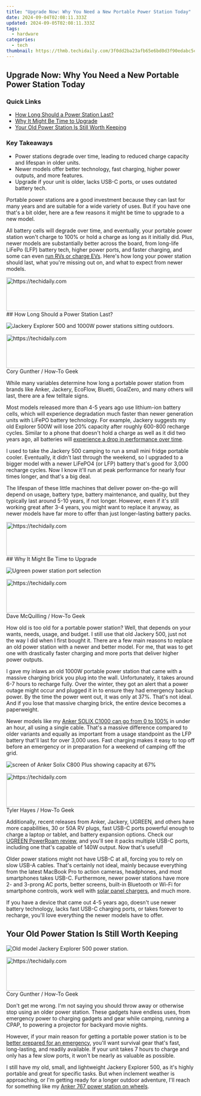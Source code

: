 ```yaml
---
title: "Upgrade Now: Why You Need a New Portable Power Station Today"
date: 2024-09-04T02:08:11.333Z
updated: 2024-09-05T02:08:11.333Z
tags:
  - hardware
categories:
  - tech
thumbnail: https://thmb.techidaily.com/3f0dd2ba23afb65e6bd0d3f90edabc5ca5d9604be85f232f57f9da3d1c3125e2.jpg
---
```


## Upgrade Now: Why You Need a New Portable Power Station Today

### Quick Links

* [How Long Should a Power Station Last?](https://extra-resources.techidaily.com/full-spectrum-assessment-dji-phantom-4-unveiled/)
* [Why It Might Be Time to Upgrade](https://facebook-record-videos.techidaily.com/updated-youtubes-forgotten-footage-watching-deleted-content-made-easy/)
* [Your Old Power Station Is Still Worth Keeping](https://facebook-record-videos.techidaily.com/updated-2024-approved-17-best-lights-and-lighting-equipment-for-youtube/)

### Key Takeaways

* Power stations degrade over time, leading to reduced charge capacity and lifespan in older units.
* Newer models offer better technology, fast charging, higher power outputs, and more features.
* Upgrade if your unit is older, lacks USB-C ports, or uses outdated battery tech.

 Portable power stations are a good investment because they can last for many years and are suitable for a wide variety of uses. But if you have one that's a bit older, here are a few reasons it might be time to upgrade to a new model.

 All battery cells will degrade over time, and eventually, your portable power station won't charge to 100% or hold a charge as long as it initially did. Plus, newer models are substantially better across the board, from long-life LiFePo (LFP) battery tech, higher power ports, and faster charging, and some can even [run RVs or charge EVs](https://fox-links.techidaily.com/updated-2024-approved-enhancing-user-experience-with-timecodes-in-videos/). Here's how long your power station should last, what you're missing out on, and what to expect from newer models.

<!-- affiliate ads begin -->
<a href="https://appsumo.8odi.net/c/5597632/2105864/7443" target="_top" id="2105864">
  <img src="//a.impactradius-go.com/display-ad/7443-2105864" border="0" alt="https://techidaily.com" width="728" height="90"/>
</a>
<img height="0" width="0" src="https://appsumo.8odi.net/i/5597632/2105864/7443" style="position:absolute;visibility:hidden;" border="0" />
<!-- affiliate ads end -->
##  How Long Should a Power Station Last?

![Jackery Explorer 500 and 1000W power stations sitting outdoors.](https://static1.howtogeekimages.com/wordpress/wp-content/uploads/2022/05/47746c4f.jpg) 

<!-- affiliate ads begin -->
<a href="https://aligracehair.sjv.io/c/5597632/1868499/19272" target="_top" id="1868499">
  <img src="//a.impactradius-go.com/display-ad/19272-1868499" border="0" alt="https://techidaily.com" width="728" height="90"/>
</a>
<img height="0" width="0" src="https://aligracehair.sjv.io/i/5597632/1868499/19272" style="position:absolute;visibility:hidden;" border="0" />
<!-- affiliate ads end -->
Cory Gunther / How-To Geek

 While many variables determine how long a portable power station from brands like Anker, Jackery, EcoFlow, Bluetti, GoalZero, and many others will last, there are a few telltale signs.

 Most models released more than 4-5 years ago use lithium-ion battery cells, which will experience degradation much faster than newer generation units with LiFePO battery technology. For example, Jackery suggests my old Explorer 500W will lose 20% capacity after roughly 600-800 recharge cycles. Similar to a phone that doesn't hold a charge as well as it did two years ago, all batteries will [experience a drop in performance over time](https://screen-capture.techidaily.com/in-2024-ranking-the-ultimate-in-mac-gif-recorders/).

 I used to take the Jackery 500 camping to run a small mini fridge portable cooler. Eventually, it didn't last through the weekend, so I upgraded to a bigger model with a newer LiFePO4 (or LFP) battery that's good for 3,000 recharge cycles. Now I know it'll run at peak performance for nearly four times longer, and that's a big deal.

 The lifespan of these little machines that deliver power on-the-go will depend on usage, battery type, battery maintenance, and quality, but they typically last around 5-10 years, if not longer. However, even if it's still working great after 3-4 years, you might want to replace it anyway, as newer models have far more to offer than just longer-lasting battery packs.

<!-- affiliate ads begin -->
<a href="https://electronicx.pxf.io/c/5597632/1167086/14483" target="_top" id="1167086">
  <img src="//a.impactradius-go.com/display-ad/14483-1167086" border="0" alt="https://techidaily.com" width="728" height="90"/>
</a>
<img height="0" width="0" src="https://electronicx.pxf.io/i/5597632/1167086/14483" style="position:absolute;visibility:hidden;" border="0" />
<!-- affiliate ads end -->
##  Why It Might Be Time to Upgrade

![Ugreen power station port selection](https://static1.howtogeekimages.com/wordpress/wp-content/uploads/wm/2024/03/ugreen-2.jpg) 

<!-- affiliate ads begin -->
<a href="https://aligracehair.sjv.io/c/5597632/1885932/19272" target="_top" id="1885932">
  <img src="//a.impactradius-go.com/display-ad/19272-1885932" border="0" alt="https://techidaily.com" width="728" height="90"/>
</a>
<img height="0" width="0" src="https://aligracehair.sjv.io/i/5597632/1885932/19272" style="position:absolute;visibility:hidden;" border="0" />
<!-- affiliate ads end -->
Dave McQuilling / How-To Geek

 How old is too old for a portable power station? Well, that depends on your wants, needs, usage, and budget. I still use that old Jackery 500, just not the way I did when I first bought it. There are a few main reasons to replace an old power station with a newer and better model. For me, that was to get one with drastically faster charging and more ports that deliver higher power outputs.

 I gave my inlaws an old 1000W portable power station that came with a massive charging brick you plug into the wall. Unfortunately, it takes around 6-7 hours to recharge fully. Over the winter, they got an alert that a power outage might occur and plugged it in to ensure they had emergency backup power. By the time the power went out, it was only at 37%. That's not ideal. And if you lose that massive charging brick, the entire device becomes a paperweight.

 Newer models like my [Anker SOLIX C1000 can go from 0 to 100%](https://instagram-clips.techidaily.com/updated-2024-approved-elevate-your-story-game-with-multiple-image-strategies/) in under an hour, all using a single cable. That's a massive difference compared to older variants and equally as important from a usage standpoint as the LFP battery that'll last for over 3,000 uses. Fast charging makes it easy to top off before an emergency or in preparation for a weekend of camping off the grid.

![screen of Anker Solix C800 Plus showing capacity at 67%](https://static1.howtogeekimages.com/wordpress/wp-content/uploads/wm/2024/03/screen-of-anker-solix-c800-plus-showing-capacity-at-67.jpeg) 

<!-- affiliate ads begin -->
<a href="https://appsumo.8odi.net/c/5597632/2024329/7443" target="_top" id="2024329">
  <img src="//a.impactradius-go.com/display-ad/7443-2024329" border="0" alt="https://techidaily.com" width="728" height="90"/>
</a>
<img height="0" width="0" src="https://appsumo.8odi.net/i/5597632/2024329/7443" style="position:absolute;visibility:hidden;" border="0" />
<!-- affiliate ads end -->
Tyler Hayes / How-To Geek

 Additionally, recent releases from Anker, Jackery, UGREEN, and others have more capabilities, 30 or 50A RV plugs, fast USB-C ports powerful enough to charge a laptop or tablet, and battery expansion options. Check our [UGREEN PowerRoam review](https://extra-skills.techidaily.com/2024-approved-iphones-high-dynamic-range-step-by-step-guide/), and you'll see it packs multiple USB-C ports, including one that's capable of 140W output. Now that's useful!

 Older power stations might not have USB-C at all, forcing you to rely on slow USB-A cables. That's certainly not ideal, mainly because everything from the latest MacBook Pro to action cameras, headphones, and most smartphones takes USB-C. Furthermore, newer power stations have more 2- and 3-prong AC ports, better screens, built-in Bluetooth or Wi-Fi for smartphone controls, work well with [solar panel chargers](https://screen-capture.techidaily.com/updated-2024-approved-game-streaming-tool-analysis-choose-obs-or-shadowplay/), and much more.

 If you have a device that came out 4-5 years ago, doesn't use newer battery technology, lacks fast USB-C charging ports, or takes forever to recharge, you'll love everything the newer models have to offer.

##  Your Old Power Station Is Still Worth Keeping

![Old model Jackery Explorer 500 power station.](https://static1.howtogeekimages.com/wordpress/wp-content/uploads/2024/04/jackery-500.jpg) 

<!-- affiliate ads begin -->
<a href="https://aligracehair.sjv.io/c/5597632/2036486/19272" target="_top" id="2036486">
  <img src="//a.impactradius-go.com/display-ad/19272-2036486" border="0" alt="https://techidaily.com" width="728" height="90"/>
</a>
<img height="0" width="0" src="https://aligracehair.sjv.io/i/5597632/2036486/19272" style="position:absolute;visibility:hidden;" border="0" />
<!-- affiliate ads end -->
Cory Gunther / How-To Geek

 Don't get me wrong. I'm not saying you should throw away or otherwise stop using an older power station. These gadgets have endless uses, from emergency power to charging gadgets and gear while camping, running a CPAP, to powering a projector for backyard movie nights.

 However, if your main reason for getting a portable power station is to be [better prepared for an emergency](https://visual-screen-recording.techidaily.com/updated-2024-approved-enable-vlcs-webcam-recording-for-high-quality-footage/), you'll want survival gear that's fast, long-lasting, and readily available. If your unit takes 7 hours to charge and only has a few slow ports, it won't be nearly as valuable as possible.

 I still have my old, small, and lightweight Jackery Explorer 500, as it's highly portable and great for specific tasks. But when inclement weather is approaching, or I'm getting ready for a longer outdoor adventure, I'll reach for something like my [Anker 767 power station on wheels](https://sim-unlock.techidaily.com/in-2024-android-unlock-code-sim-unlock-your-infinix-hot-40-phone-and-remove-locked-screen-by-drfone-android/).

<ins class="adsbygoogle"
     style="display:block"
     data-ad-format="autorelaxed"
     data-ad-client="ca-pub-7571918770474297"
     data-ad-slot="1223367746"></ins>



<ins class="adsbygoogle"
     style="display:block"
     data-ad-client="ca-pub-7571918770474297"
     data-ad-slot="8358498916"
     data-ad-format="auto"
     data-full-width-responsive="true"></ins>


